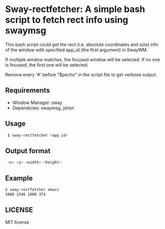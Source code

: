 # Sway-rectfetcher: A simple bash script to fetch rect info using swaymsg

 This bash script could get the rect (i.e. absolute coordinates and size) info of the window with specified app_id (the first argument) in SwayWM.

 If multiple window matches, the focused window will be selected. 
 If no one is focused, the first one will be selected.

 Remove every '#' before "$pecho" in the script file to get verbose output.

## Requirements
- Window Manager: sway
- Dependicies: swaymsg, jshon

## Usage
```bash
 $ sway-rectfetcher <app_id>
```

## Output format
```bash
 <x> <y> <width> <height>
```

## Example
```bash
$ sway-rectfetcher emacs
1080 1546 1800 374
```
## LICENSE
MIT license
